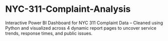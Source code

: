 # NYC-311-Complaint-Analysis
Interactive Power BI Dashboard for NYC 311 Complaint Data – Cleaned using Python and visualized across 4 dynamic report pages to uncover service trends, response times, and public issues.
